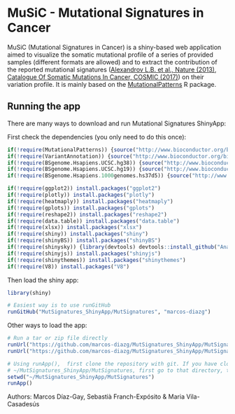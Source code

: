 # MuSiC - Mutational Signatures in Cancer

MuSiC (Mutational Signatures in Cancer) is a shiny-based web application aimed to visualize the somatic mutational profile of a series of provided samples (different formats are allowed) and to extract the contribution of the reported mutational signatures ([Alexandrov L.B. et al., Nature (2013)](http://dx.doi.org/10.1038/nature12477), [Catalogue Of Somatic Mutations In Cancer, COSMIC (2017)](http://cancer.sanger.ac.uk/cosmic/signatures)) on their variation profile. It is mainly based on the [MutationalPatterns](https://doi.org/10.1101/071761) R package.


## Running the app

There are many ways to download and run Mutational Signatures ShinyApp:

First check the dependencies (you only need to do this once):

```R
if(!require(MutationalPatterns)) {source("http://www.bioconductor.org/biocLite.R");biocLite("MutationalPatterns")}
if(!require(VariantAnnotation)) {source("http://www.bioconductor.org/biocLite.R");biocLite("VariantAnnotation")}
if(!require(BSgenome.Hsapiens.UCSC.hg38)) {source("http://www.bioconductor.org/biocLite.R");biocLite("BSgenome.Hsapiens.UCSC.hg38")}
if(!require(BSgenome.Hsapiens.UCSC.hg19)) {source("http://www.bioconductor.org/biocLite.R");biocLite("BSgenome.Hsapiens.UCSC.hg19")}
if(!require(BSgenome.Hsapiens.1000genomes.hs37d5)) {source("http://www.bioconductor.org/biocLite.R");biocLite("BSgenome.Hsapiens.1000genomes.hs37d5")}

if(!require(ggplot2)) install.packages("ggplot2")
if(!require(plotly)) install.packages("plotly")
if(!require(heatmaply)) install.packages("heatmaply")
if(!require(gplots)) install.packages("gplots")
if(!require(reshape2)) install.packages("reshape2")
if(!require(data.table)) install.packages("data.table")
if(!require(xlsx)) install.packages("xlsx")
if(!require(shiny)) install.packages("shiny")
if(!require(shinyBS)) install.packages("shinyBS")
if(!require(shinysky)) {library(devtools) devtools::install_github("AnalytixWare/ShinySky")}
if(!require(shinyjs)) install.packages("shinyjs")
if(!require(shinythemes)) install.packages("shinythemes")
if(!require(V8)) install.packages("V8")

```

Then load the shiny app:

```R
library(shiny)

# Easiest way is to use runGitHub
runGitHub("MutSignatures_ShinyApp/MutSignatures", "marcos-diazg")
```

Other ways to load the app:

```R
# Run a tar or zip file directly
runUrl("https://github.com/marcos-diazg/MutSignatures_ShinyApp/MutSignatures/archive/master.tar.gz")
runUrl("https://github.com/marcos-diazg/MutSignatures_ShinyApp/MutSignatures/archive/master.zip")

# Using runApp(),  first clone the repository with git. If you have cloned it into
# ~/MutSignatures_ShinyApp/MutSignatures, first go to that directory, then use runApp().
setwd("~/MutSignatures_ShinyApp/MutSignatures")
runApp()
```

Authors: Marcos Díaz-Gay, Sebastià Franch-Expósito & Maria Vila-Casadesús


